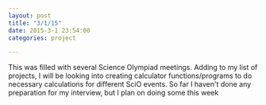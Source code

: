 ```yaml
---
layout: post
title: "3/1/15"
date: 2015-3-1 23:54:00
categories: project

---
```

This was filled with several Science Olympiad meetings. Adding to my list of projects, I will be looking into creating calculator functions/programs to do necessary calculations for different SciO events. So far I haven't done any preparation for my interview, but I plan on doing some this week 
